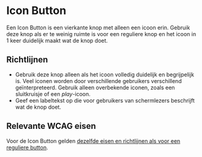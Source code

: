 # Icon Button

Een Icon Button is een vierkante knop met alleen een icoon erin.
Gebruik deze knop als er te weinig ruimte is voor een reguliere knop en het icoon in 1 keer duidelijk maakt wat de knop doet.

## Richtlijnen

- Gebruik deze knop alleen als het icoon volledig duidelijk en begrijpelijk is.
  Veel iconen worden door verschillende gebruikers verschillend geïnterpreteerd.
  Gebruik alleen overbekende iconen, zoals een sluitkruisje of een _play_-icoon.
- Geef een labeltekst op die voor gebruikers van schermlezers beschrijft wat de knop doet.

## Relevante WCAG eisen

Voor de Icon Button gelden [dezelfde eisen en richtlijnen als voor een reguliere button](https://amsterdam.github.io/design-system/?path=/docs/react_buttons-button--docs).
